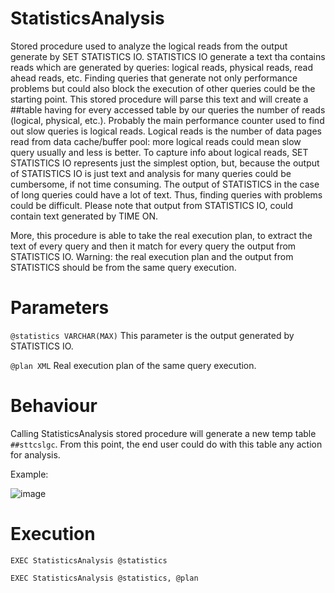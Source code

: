 # StatisticsAnalysis

Stored procedure used to analyze the logical reads from the output generate by SET STATISTICS IO. STATISTICS IO generate a text tha contains reads which are generated by queries: logical reads, physical reads, read ahead reads, etc. Finding queries that generate not only performance problems but could also block the execution of other queries could be the starting point. This stored procedure will parse this text and will create a ##table having for every accessed table by our queries the number of reads (logical, physical, etc.). Probably the main performance counter used to find out slow queries is logical reads. Logical reads is the number of data pages read from data cache/buffer pool: more logical reads could mean slow query usually and less is better. To capture info about logical reads, SET STATISTICS IO represents just the simplest option, but, because the output of STATISTICS IO is just text and analysis for many queries could be cumbersome, if not time consuming. The output of STATISTICS in the case of long queries could have a lot of text. Thus, finding queries with problems could be difficult. Please note that output from STATISTICS IO, could contain text generated by TIME ON.

More, this procedure is able to take the real execution plan, to extract the text of every query and then it match for every query the output from STATISTICS IO. Warning: the real execution plan and the output from STATISTICS should be from the same query execution.

# Parameters

`@statistics VARCHAR(MAX)` This parameter is the output generated by STATISTICS IO. 

`@plan XML` Real execution plan of the same query execution. 

# Behaviour

Calling StatisticsAnalysis stored procedure will generate a new temp table `##sttcslgc`. From this point, the end user could do with this table any action for analysis.

Example:

![image](https://user-images.githubusercontent.com/62909052/137581234-012f429f-e29e-417a-ae95-f99aebc242e9.png)

# Execution

`EXEC StatisticsAnalysis @statistics`    

`EXEC StatisticsAnalysis @statistics, @plan`      







